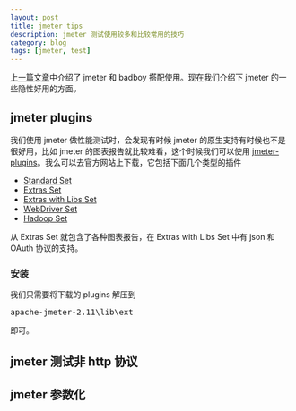 ```yaml
---
layout: post
title: jmeter tips
description: jmeter 测试使用较多和比较常用的技巧
category: blog
tags: [jmeter, test]
---
```

[上一篇文章]()中介绍了 jmeter 和 badboy 搭配使用。现在我们介绍下 jmeter 的一些隐性好用的方面。

## jmeter plugins
我们使用 jmeter 做性能测试时，会发现有时候 jmeter 的原生支持有时候也不是很好用，比如 jmeter 的图表报告就比较难看，这个时候我们可以使用  [jmeter-plugins](http://jmeter-plugins.org/)。我么可以去官方网站上下载，它包括下面几个类型的插件

- [Standard Set](http://jmeter-plugins.org/wiki/StandardSet/)
- [Extras Set](http://jmeter-plugins.org/wiki/ExtrasSet/)
- [Extras with Libs Set](http://jmeter-plugins.org/wiki/ExtrasWithLibsSet/)
- [WebDriver Set](http://jmeter-plugins.org/wiki/WebDriverSet/)
- [Hadoop Set](http://jmeter-plugins.org/wiki/HadoopSet/)

从 Extras Set 就包含了各种图表报告，在 Extras with Libs Set 中有 json 和 OAuth 协议的支持。

### 安装
我们只需要将下载的 plugins 解压到

<pre>apache-jmeter-2.11\lib\ext</pre>

即可。

## jmeter 测试非 http 协议

## jmeter 参数化


[-10]:    http://hushi55.github.io/  "-10"

